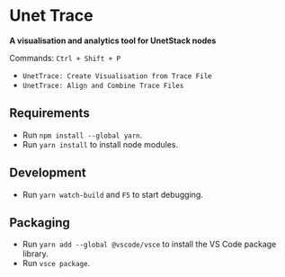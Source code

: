 # Unet Trace

**A visualisation and analytics tool for UnetStack nodes**

 Commands: `Ctrl + Shift + P`  
- `UnetTrace: Create Visualisation from Trace File`  
- `UnetTrace: Align and Combine Trace Files`  

## Requirements
- Run `npm install --global yarn`.  
- Run `yarn install` to install node modules.  

## Development
- Run `yarn watch-build` and `F5` to start debugging.

## Packaging
- Run `yarn add --global @vscode/vsce` to install the VS Code package library.
- Run `vsce package`.
